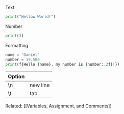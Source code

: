 Text
```python
print("Hellow World!")
```

Number
```python
print(3)
```

Formatting
```python
name = 'Daniel'
number = 19.500
print(f{Hello {name}, my number is {number:.2f}!})
```

| Option |          |
| ------ | -------- |
| \n     | new line |
| \t     | tab      |
Related: [[Variables, Assignment, and Comments]]
